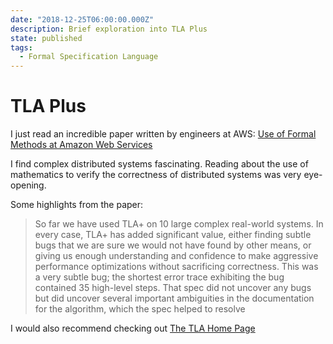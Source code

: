 ```yaml
---
date: "2018-12-25T06:00:00.000Z"
description: Brief exploration into TLA Plus
state: published
tags:
  - Formal Specification Language
---
```

# TLA Plus

I just read an incredible paper written by engineers at AWS: [Use of Formal Methods at Amazon Web Services](https://lamport.azurewebsites.net/tla/formal-methods-amazon.pdf)

I find complex distributed systems fascinating. Reading about the use of mathematics to verify the correctness of distributed systems was very eye-opening.

Some highlights from the paper:

> So far we have used TLA+ on 10 large complex real-world systems. In every case, TLA+ has added significant value, either finding subtle bugs that we are sure we would not have found by other means, or giving us enough understanding and confidence to make aggressive performance optimizations without sacrificing correctness.
> This was a very subtle bug; the shortest error trace exhibiting the bug contained 35 high-level steps.
> That spec did not uncover any bugs but did uncover several important ambiguities in the documentation for the algorithm, which the spec helped to resolve

I would also recommend checking out [The TLA Home Page](http://lamport.azurewebsites.net/tla/tla.html)
